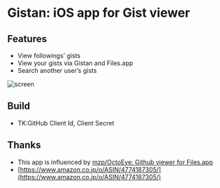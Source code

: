 # Gistan: iOS app for Gist viewer

## Features
- View followings’ gists
- View your gists via Gistan and Files.app
- Search another user’s gists

![screen](https://user-images.githubusercontent.com/8636660/32131220-60d7a4d6-bbe3-11e7-9a73-426c88e72b6e.png)

## Build

- TK:GitHub Client Id, Client Secret  

## Thanks

- This app is influenced by [mzp/OctoEye: Github viewer for Files\.app](https://github.com/mzp/OctoEye)
- [https://www.amazon.co.jp/o/ASIN/4774187305/](https://www.amazon.co.jp/o/ASIN/4774187305/)

